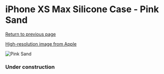 # iPhone XS Max Silicone Case - Pink Sand

[Return to previous page](/iphone_x)

[High-resolution image from Apple](https://store.storeimages.cdn-apple.com/8756/as-images.apple.com/is/MTFD2?wid=4500&hei=4500&fmt=png)

<div style="width: 384px"><img src="/everyphone/MTFD2.png" alt="Pink Sand"></div>

### Under construction
